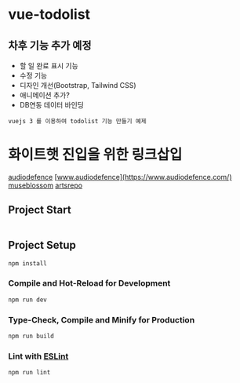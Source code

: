 # vue-todolist

## 차후 기능 추가 예정

- 할 일 완료 표시 기능
- 수정 기능
- 디자인 개선(Bootstrap, Tailwind CSS)
- 애니메이션 추가?
- DB연동 데이터 바인딩

```
vuejs 3 를 이용하여 todolist 기능 만들기 예제
```

# 화이트햇 진입을 위한 링크삽입

[audiodefence](https://audiodefence.com/)
[www.audiodefence](https://www.audiodefence.com/)
[museblossom](https://museblossom.com/)
[artsrepo](https://artsrepo.com/)

## Project Start

```sh

```

## Project Setup

```sh
npm install
```

### Compile and Hot-Reload for Development

```sh
npm run dev
```

### Type-Check, Compile and Minify for Production

```sh
npm run build
```

### Lint with [ESLint](https://eslint.org/)

```sh
npm run lint
```
